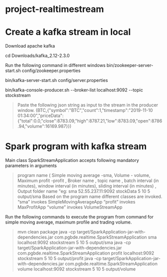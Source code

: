 # project-realtimestream


# Create a kafka stream in local

Download apache kafka

cd Downloads/kafka_2.12-2.3.0

Run the following command in different windows
bin/zookeeper-server-start.sh config/zookeeper.properties

bin/kafka-server-start.sh config/server.properties

bin/kafka-console-producer.sh --broker-list localhost:9092 --topic stockstream

> Paste the following json string as input to the stream in the producer window.
>(BTC,{"symbol":"BTC","count":1,"timestamp":"2019-11-10 01:34:00","priceData":{"total":0.0,"close":8783.09,"high":8787.21,"low":8783.09,"open":8786.94,"volume":16169.987}})
>


# Spark program with kafka stream

Main class SparkStreamApplication accepts following mandatory parameters in arguments
> program name (
    Simple moving average -sma,
    Volume - volume, 
    Maximum profit -profit ,
    Broker name , 
    topic name , 
    batch interval (in minutes), 
    window interval (in minutes), 
    sliding interval (in minutes) ,
     Output folder name
     "eg: sma 52.55.237.11:9092 stockData 5 10 5 output/sma
    Based on the program name different classes are invoked.
    “sma” invokes  SimpleMovingAverageApp
    “profit” invokes MaxProfitApp 
    “volume” invokes VolumeStreamApp


Run the following commands to execute the program from command
 for simple moving average, maximum  profile and trading volume.
> mvn clean package
> java -cp target/SparkApplication-jar-with-dependencies.jar com.pgbde.realtime.SparkStreamApplication sma localhost:9092 stockstream 5 10 5 output/sma
> java -cp target/SparkApplication-jar-with-dependencies.jar com.pgbde.realtime.SparkStreamApplication profit localhost:9092 stockstream 5 10 5 output/profit
> java -cp target/SparkApplication-jar-with-dependencies.jar com.pgbde.realtime.SparkStreamApplication volume localhost:9092 stockstream 5 10 5 output/volume
